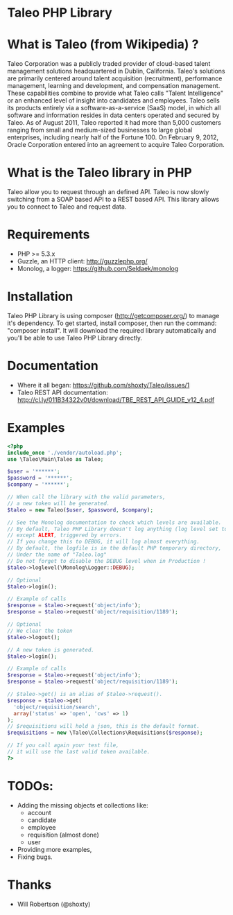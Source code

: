 Taleo PHP Library
=================

What is Taleo (from Wikipedia) ?
================================
Taleo Corporation was a publicly traded provider of cloud-based talent management solutions headquartered in Dublin, California.
Taleo's solutions are primarily centered around talent acquisition (recruitment), performance management, learning and development, and compensation management.
These capabilities combine to provide what Taleo calls "Talent Intelligence" or an enhanced level of insight into candidates and employees.
Taleo sells its products entirely via a software-as-a-service (SaaS) model, in which all software and information resides in data centers operated and secured by Taleo.
As of August 2011, Taleo reported it had more than 5,000 customers ranging from small and medium-sized businesses to large global enterprises, including nearly half of the Fortune 100.
On February 9, 2012, Oracle Corporation entered into an agreement to acquire Taleo Corporation.

What is the Taleo library in PHP
================================
Taleo allow you to request through an defined API.
Taleo is now slowly switching from a SOAP based API to a REST based API.
This library allows you to connect to Taleo and request data.

Requirements
============
 * PHP >= 5.3.x
 * Guzzle, an HTTP client: http://guzzlephp.org/
 * Monolog, a logger: https://github.com/Seldaek/monolog

Installation
============
Taleo PHP Library is using composer (http://getcomposer.org/) to manage it's dependency.
To get started, install composer, then run the command: "composer install".
It will download the required library automatically and you'll be able to use Taleo PHP Library directly.

Documentation
=============
 * Where it all began: https://github.com/shoxty/Taleo/issues/1
 * Taleo REST API documentation: http://cl.ly/011B34322v0t/download/TBE_REST_API_GUIDE_v12_4.pdf

Examples
========

```php
<?php
include_once './vendor/autoload.php';
use \Taleo\Main\Taleo as Taleo;

$user = '******';
$password = '******';
$company = '******';

// When call the library with the valid parameters,
// a new token will be generated.
$taleo = new Taleo($user, $password, $company);

// See the Monolog documentation to check which levels are available.
// By default, Taleo PHP Library doesn't log anything (log level set to ALERT)
// except ALERT, triggered by errors.
// If you change this to DEBUG, it will log almost everything.
// By default, the logfile is in the default PHP temporary directory,
// Under the name of "Taleo.log"
// Do not forget to disable the DEBUG level when in Production !
$taleo->loglevel(\Monolog\Logger::DEBUG);

// Optional
$taleo->login();

// Example of calls
$response = $taleo->request('object/info');
$response = $taleo->request('object/requisition/1189');

// Optional
// We clear the token
$taleo->logout();

// A new token is generated.
$taleo->login();

// Example of calls
$response = $taleo->request('object/info');
$response = $taleo->request('object/requisition/1189');

// $taleo->get() is an alias of $taleo->request().
$response = $taleo->get(
  'object/requisition/search',
  array('status' => 'open', 'cws' => 1)
);
// $requisitions will hold a json, this is the default format.
$requisitions = new \Taleo\Collections\Requisitions($response);

// If you call again your test file,
// it will use the last valid token available.
?>
```

TODOs:
======
 * Adding the missing objects et collections like:
   * account
   * candidate
   * employee
   * requisition (almost done)
   * user
 * Providing more examples,
 * Fixing bugs.

Thanks
======
 * Will Robertson (@shoxty)
